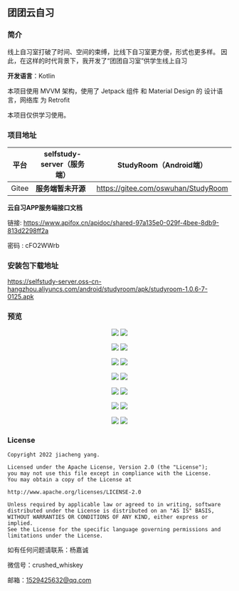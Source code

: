 ## 团团云自习

### 简介

线上自习室打破了时间、空间的束缚，比线下自习室更方便，形式也更多样。
因此，在这样的时代背景下，我开发了“团团自习室”供学生线上自习

**开发语言**：Kotlin

本项目使用 MVVM 架构，使用了 Jetpack 组件 和 Material Design 的 设计语言，网络库 为 Retrofit

本项目仅供学习使用。



### 项目地址

| 平台  | selfstudy-server（服务端）                   | StudyRoom（Android端）              |
| ----- | ------------------------------------------ | ----------------------------------- |
| Gitee | **服务端暂未开源**                             | https://gitee.com/oswuhan/StudyRoom |



**云自习APP服务端接口文档**

链接: https://www.apifox.cn/apidoc/shared-97a135e0-029f-4bee-8db9-813d2298ff2a 

密码 : cFO2WWrb



### 安装包下载地址

https://selfstudy-server.oss-cn-hangzhou.aliyuncs.com/android/studyroom/apk/studyroom-1.0.6-7-0125.apk


### 预览

<center>
<figure>
<img src="https://selfstudy-server.oss-cn-hangzhou.aliyuncs.com/android/presentation/login.jpg" />
<img src="https://selfstudy-server.oss-cn-hangzhou.aliyuncs.com/android/presentation/index.jpg" />
</figure>
</center>

<center>
<figure>
<img src="https://selfstudy-server.oss-cn-hangzhou.aliyuncs.com/android/presentation/rank.jpg" />
<img src="https://selfstudy-server.oss-cn-hangzhou.aliyuncs.com/android/presentation/statistics.jpg" />
</figure>
</center>

<center>
<figure>
<img src="https://selfstudy-server.oss-cn-hangzhou.aliyuncs.com/android/presentation/record.jpg" />
<img src="https://selfstudy-server.oss-cn-hangzhou.aliyuncs.com/android/presentation/library.jpg" />
</figure>
</center>

<center>
<figure>
<img src="https://selfstudy-server.oss-cn-hangzhou.aliyuncs.com/android/presentation/librarydetail.jpg" />
<img src="https://selfstudy-server.oss-cn-hangzhou.aliyuncs.com/android/presentation/studying.jpg" />
</figure>
</center>

<center>
<figure>
<img src="https://selfstudy-server.oss-cn-hangzhou.aliyuncs.com/android/presentation/plan.jpg" />
<img src="https://selfstudy-server.oss-cn-hangzhou.aliyuncs.com/android/presentation/personalcenter.jpg" />
</figure>
</center>

<center>
<figure>
<img src="https://selfstudy-server.oss-cn-hangzhou.aliyuncs.com/android/presentation/note.jpg" />
<img src="https://selfstudy-server.oss-cn-hangzhou.aliyuncs.com/android/presentation/editinfo.jpg" />
</figure>
</center>

<center>
<figure>
<img src="https://selfstudy-server.oss-cn-hangzhou.aliyuncs.com/android/presentation/feedback.jpg" />
<img src="https://selfstudy-server.oss-cn-hangzhou.aliyuncs.com/android/presentation/setting.jpg" />
</figure>
</center>

### License

```license
Copyright 2022 jiacheng yang.

Licensed under the Apache License, Version 2.0 (the "License");
you may not use this file except in compliance with the License.
You may obtain a copy of the License at

http://www.apache.org/licenses/LICENSE-2.0

Unless required by applicable law or agreed to in writing, software
distributed under the License is distributed on an "AS IS" BASIS,
WITHOUT WARRANTIES OR CONDITIONS OF ANY KIND, either express or implied.
See the License for the specific language governing permissions and
limitations under the License.
```

如有任何问题请联系：杨嘉诚

微信号：crushed_whiskey

邮箱：1529425632@qq.com
